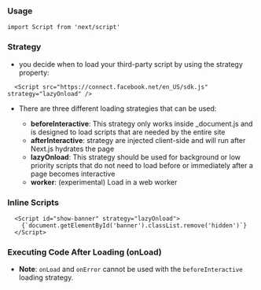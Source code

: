 ### Usage

```
import Script from 'next/script'
```

### Strategy

- you decide when to load your third-party script by using the strategy property:

```
  <Script src="https://connect.facebook.net/en_US/sdk.js" strategy="lazyOnload" />
```

- There are three different loading strategies that can be used:

  - **beforeInteractive**: This strategy only works inside \_document.js and is designed to load scripts that are needed by the entire site
  - **afterInteractive**: strategy are injected client-side and will run after Next.js hydrates the page
  - **lazyOnload**: This strategy should be used for background or low priority scripts that do not need to load before or immediately after a page becomes interactive
  - **worker**: (experimental) Load in a web worker

### Inline Scripts

```
  <Script id="show-banner" strategy="lazyOnload">
    {`document.getElementById('banner').classList.remove('hidden')`}
  </Script>
```

### Executing Code After Loading (onLoad)

- **Note**: `onLoad` and `onError` cannot be used with the `beforeInteractive` loading strategy.
